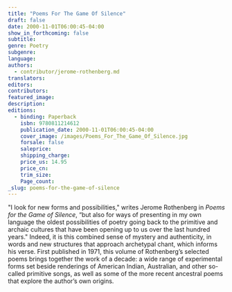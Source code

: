 ```yaml
---
title: "Poems For The Game Of Silence"
draft: false
date: 2000-11-01T06:00:45-04:00
show_in_forthcoming: false
subtitle:
genre: Poetry
subgenre:
language:
authors:
  - contributor/jerome-rothenberg.md
translators:
editors:
contributors:
featured_image:
description:
editions:
  - binding: Paperback
    isbn: 9780811214612
    publication_date: 2000-11-01T06:00:45-04:00
    cover_image: /images/Poems_For_The_Game_Of_Silence.jpg
    forsale: false
    saleprice:
    shipping_charge:
    price_us: 14.95
    price_cn:
    trim_size:
    Page_count:
_slug: poems-for-the-game-of-silence
---
```


"I look for new forms and possibilities," writes Jerome Rothenberg in _Poems for the Game of Silence_, “but also for ways of presenting in my own language the oldest possibilities of poetry going back to the primitive and archaic cultures that have been opening up to us over the last hundred years." Indeed, it is this combined sense of mystery and authenticity, in words and new structures that approach archetypal chant, which informs his verse. First published in 1971, this volume of Rothenberg’s selected poems brings together the work of a decade: a wide range of experimental forms set beside renderings of American Indian, Australian, and other so-called primitive songs, as well as some of the more recent ancestral poems that explore the author’s own origins.


